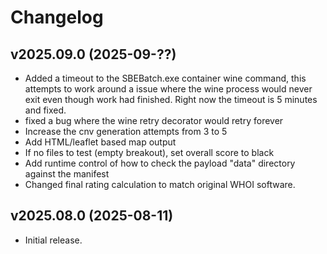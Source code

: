 # Changelog

## v2025.09.0 (2025-09-??)
* Added a timeout to the SBEBatch.exe container wine command, this attempts to work around a issue where the wine process would never exit even though work had finished.
  Right now the timeout is 5 minutes and fixed.
* fixed a bug where the wine retry decorator would retry forever
* Increase the cnv generation attempts from 3 to 5
* Add HTML/leaflet based map output
* If no files to test (empty breakout), set overall score to black
* Add runtime control of how to check the payload "data" directory against the manifest
* Changed final rating calculation to match original WHOI software.

## v2025.08.0 (2025-08-11)
* Initial release.